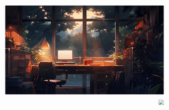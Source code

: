 <div align="center">
<!--<img src="https://github.com/lucvan02/lucvan02/blob/main/githubhi.gif" alt="GitHub Logo" width="150" height="150" />-->
<!--<img src="https://github.com/lucvan02/lucvan02/blob/main/me.gif" alt="I am Luc" />-->
</div>
<!--<p align="center"><img src="https://i.giphy.com/RThN0hOS2GO4M.gif" /></p>-->
<p align="center"><img src="https://github.com/lucvan02/lucvan02/blob/main/inside_sun.gif" /></p>
<p align="right"> <img src="https://komarev.com/ghpvc/?username=lucvan02&label=Profile%20views&color=green&style=plastic" /> </p>
